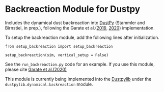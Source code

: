 # Backreaction Module for Dustpy

Includes the dynamical dust backreaction into [DustPy](https://github.com/stammler/dustpy) (Stammler and Birnstiel, in prep.), following the Garate et al.([2019](https://ui.adsabs.harvard.edu/abs/2019ApJ...871...53G%2F/abstract), [2020](https://ui.adsabs.harvard.edu/abs/2020A%26A...635A.149G/abstract)) implementation.


To setup the backreaction module, add the following lines after initialization.

`from setup_backreaction import setup_backreaction`

`setup_backreaction(sim, vertical_setup = False)`



See the `run_backreaction.py` code for an example.
If you use this module, please cite [Garate et al.(2020)](https://ui.adsabs.harvard.edu/abs/2020A%26A...635A.149G/abstract)


This module is currently being implemented into the [Dustpylib](https://github.com/stammler/dustpylib) under the `dustpylib.dynamical.backreaction` module.

